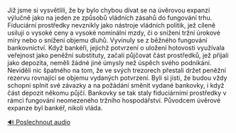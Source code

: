
Již jsme si vysvětlili, že by bylo chybou dívat se na úvěrovou expanzi výlučně jako na jeden ze způsobů vládních zásahů do fungování trhu. Fiduciární prostředky nevznikly jako nástroje vládních politik, jež cíleně usilují o vysoké ceny a vysoké nominální mzdy, či o snížení tržní úrokové míry nebo o snížení objemu dluhů. Vyvinuly se z běžného fungování bankovnictví. Když bankéři, jejichž potvrzení o uložení hotovosti využívala veřejnost jako peněžní substituty, začali půjčovat část prostředků, jež přijali jako depozita, neměli žádné jiné úmysly než úspěch svého podnikání. Neviděli nic špatného na tom, že ve svých trezorech přestali držet peněžní rezervu rovnající se objemu vydaných potvrzení. Byli si jisti, že budou vždy schopni splnit své závazky a na požádání směnit vydané bankovky, i když část depozit někomu půjčí. Bankovky se tak staly fiduciárními prostředky v rámci fungování neomezeného tržního hospodářství. Původcem úvěrové expanze byl bankéř, nikoli vláda.

[🔊 Poslechnout audio](/data/7-paragraphs/audio/chapter_156/para_006-Ji-jsme-si-vysvtlili-e-by-bylo-chybou-dvat-se.mp3)
